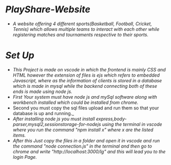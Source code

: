 # _PlayShare-Website_
* _A website offering 4 different sports(Basketball, Football, Cricket, Tennis) which allows multiple teams to interact with each other while registering matches and tournaments respective to their sports._
# _Set Up_
* _This Project is made on vscode in which the frontend is mainly CSS and HTML however the extension of files is ejs which refers to embedded Javascript, where as the information of clients is stored in a database which is made in mysql while the backend connecting both of these ends is made using node js._
* _First Your system must have node js and mySql software along with workbench installed which could be installed from chrome._
* Second you must copy the sql files upload and run them so that your database is up and running._
* _After installing node js you must install express,body-parser,mysql2,sessionstorage-for-nodejs using the terminal in vscode where you run the command "npm install x" where x are the listed items._
*  _After this Just copy the files in a folder and open it in vscode and run the command "node connection.js" in the terminal and then go to chrome and write "http://localhost:3000/lg" and this will lead you to the login Page._
  
